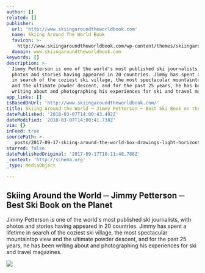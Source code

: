 ```yaml
---
author: []
related: []
publisher:
  url: 'http://www.skiingaroundtheworldbook.com'
  name: Skiing Around The World Book
  favicon: >-
    http://www.skiingaroundtheworldbook.com/wp-content/themes/skiingaround/images/favicon.ico
  domain: www.skiingaroundtheworldbook.com
keywords: []
description: >-
  Jimmy Petterson is one of the world's most published ski journalists, with
  photos and stories having appeared in 20 countries. Jimmy has spent a lifetime
  in search of the coziest ski village, the most spectacular mountaintop view
  and the ultimate powder descent, and for the past 25 years, he has been
  writing about and photographing his experiences for ski and travel magazines.
app_links: []
isBasedOnUrl: 'http://www.skiingaroundtheworldbook.com/'
title: Skiing Around the World ─ Jimmy Petterson ─ Best Ski Book on the Planet
datePublished: '2018-03-07T14:00:43.492Z'
dateModified: '2018-03-07T14:00:41.738Z'
via: {}
inFeed: true
sourcePath: >-
  _posts/2017-09-17-skiing-around-the-world-box-drawings-light-horizontal-jimmy-petterson-box-drawings-light-horizontal-best-ski-book-on.md
starred: false
datePublishedOriginal: '2017-09-17T16:11:48.788Z'
_context: 'http://schema.org'
_type: MediaObject

---
```

<article style=""><h1>Skiing Around the World ─ Jimmy Petterson ─ Best Ski Book on the Planet</h1><p>Jimmy Petterson is one of the world's most published ski journalists, with photos and stories having appeared in 20 countries. Jimmy has spent a lifetime in search of the coziest ski village, the most spectacular mountaintop view and the ultimate powder descent, and for the past 25 years, he has been writing about and photographing his experiences for ski and travel magazines.</p><img src="http://www.skiingaroundtheworldbook.com/wp-content/uploads/2014/12/Jimmy-The-skier.jpg" /></article>